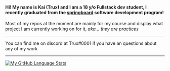 #### Hi! My name is Kai (Trux) and I am a 18 y/o Fullstack dev student, I recently graduated from the [springboard](https://www.springboard.com/) software development program!
Most of my repos at the moment are mainly for my course and display what project I am currently working on for it, *aka... they are practices*
***
You can find me on discord at Trux#0001 if you have an questions about any of my work
***
[![My GitHub Language Stats](https://github-readme-stats.vercel.app/api/top-langs/?username=TruxSux&langs_count=4&theme=tokyonight&layout=compact)]()
